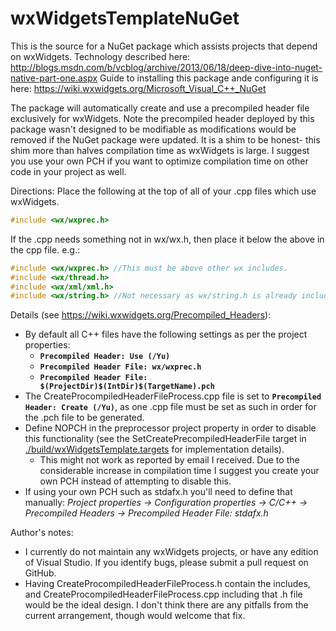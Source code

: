 # wxWidgetsTemplateNuGet
This is the source for a NuGet package which assists projects that depend on wxWidgets.
Technology described here: http://blogs.msdn.com/b/vcblog/archive/2013/06/18/deep-dive-into-nuget-native-part-one.aspx
Guide to installing this package ande configuring it is here: https://wiki.wxwidgets.org/Microsoft_Visual_C++_NuGet

The package will automatically create and use a precompiled header file exclusively for wxWidgets. Note the precompiled header deployed by this package wasn't designed to be modifiable as modifications would be removed if the NuGet package were updated. It is a shim to be honest- this shim more than halves compilation time as wxWidgets is large. I suggest you use your own PCH if you want to optimize compilation time on other code in your project as well.

Directions: Place the following at the top of all of your .cpp files which use wxWidgets.
```cpp
#include <wx/wxprec.h>
```
If the .cpp needs something not in wx/wx.h, then place it below the above in the cpp file. e.g.:
```cpp
#include <wx/wxprec.h> //This must be above other wx includes.
#include <wx/thread.h>
#include <wx/xml/xml.h>
#include <wx/string.h> //Not necessary as wx/string.h is already included in the wx/wx.h (in the PCH).
```

Details (see https://wiki.wxwidgets.org/Precompiled_Headers):
 * By default all C++ files have the following settings as per the project properties:
   * **`Precompiled Header: Use (/Yu)`**
   * **`Precompiled Header File: wx/wxprec.h`**
   * **`Precompiled Header File: $(ProjectDir)$(IntDir)$(TargetName).pch`**
 * The CreateProcompiledHeaderFileProcess.cpp file is set to  **`Precompiled Header: Create (/Yu)`**, as one .cpp file must be set as such in order for the .pch file to be generated.
 * Define NOPCH in the preprocessor project property in order to disable this functionality (see the SetCreatePrecompiledHeaderFile target in [./build/wxWidgetsTemplate.targets](https://github.com/AndrewSmart/wxWidgetsTemplateNuGet/blob/master/build/wxWidgetsTemplate.targets) for implementation details).
   * This might not work as reported by email I received. Due to the considerable increase in compilation time I suggest you create your own PCH instead of attempting to disable this.
 * If using your own PCH such as stdafx.h you'll need to define that manually: *Project properties -> Configuration properties -> C/C++ -> Precompiled Headers -> Precompiled Header File: stdafx.h*
 
 Author's notes:
  * I currently do not maintain any wxWidgets projects, or have any edition of Visual Studio. If you identify bugs, please submit a pull request on GitHub.
  * Having CreateProcompiledHeaderFileProcess.h contain the includes, and CreateProcompiledHeaderFileProcess.cpp including that .h file would be the ideal design. I don't think there are any pitfalls from the current arrangement, though would welcome that fix.
